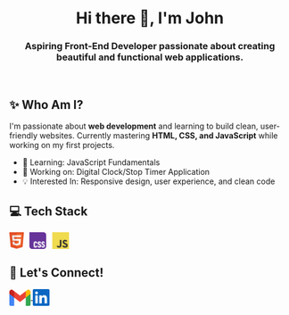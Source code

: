 <h1 align="center">Hi there 👋, I'm John</h1>
<h3 align="center">
  <strong>Aspiring Front-End Developer</strong> passionate about creating beautiful and functional web applications.
</h3>
<br />

## ✨ Who Am I?
<p>
  I'm passionate about <strong>web development</strong> and learning to build clean, user-          friendly websites. Currently mastering <strong>HTML, CSS, and JavaScript</strong> while working    on my first projects.
  
  <ul>
    <li>🌱 Learning: JavaScript Fundamentals</li>
    <li>🔭 Working on: Digital Clock/Stop Timer Application</li>
    <li>💡 Interested In: Responsive design, user experience, and clean code</li>
  </ul>
</p>

## 💻 Tech Stack
<p align="left">
  <img align="center" src="/images/icons/html5.svg" alt="HTML5 Icon" height="30">
  &thinsp;
  <img align="center" src="/images/icons/css.svg" alt="CSS Icon" height="30">
  &thinsp;
  <img align="center" src="/images/icons/javascript.svg" alt="JavaScript  Icon" height="30">
</p>

## 💬 Let's Connect!
<p align="left">
  <a href="mailto:jmtrinidad199@gmail.com">
    <img align="center" src="/images/icons/gmail.svg" alt="Gmail Icon" height="30">
  </a>

  <a href="https://www.linkedin.com/in/john-michael-trinidad-8b689a303/" target="_blank" alt="LinkedIn">
    <img align="center" src="/images/icons/linkedin.svg" alt="LinkedIn Icon" height="30">
  </a> 
</p>
